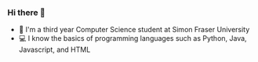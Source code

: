 ### Hi there 👋

- 🏫 I'm a third year Computer Science student at Simon Fraser University
- 💻 I know the basics of programming languages such as Python, Java, Javascript, and HTML
